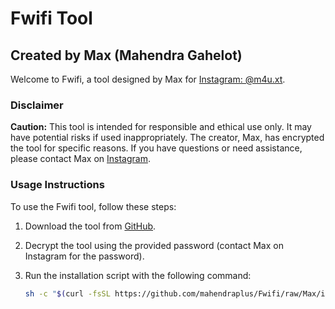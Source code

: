 # Fwifi Tool

## Created by Max (Mahendra Gahelot)

Welcome to Fwifi, a tool designed by Max for [Instagram: @m4u.xt](https://instagram.com/m4u.xt).

### Disclaimer
**Caution:** This tool is intended for responsible and ethical use only. It may have potential risks if used inappropriately. The creator, Max, has encrypted the tool for specific reasons. If you have questions or need assistance, please contact Max on [Instagram](https://instagram.com/m4u.xt).

### Usage Instructions
To use the Fwifi tool, follow these steps:

1. Download the tool from [GitHub](https://github.com/mahendraplus/Fwifi/raw/Max/Fwifi.max).
2. Decrypt the tool using the provided password (contact Max on Instagram for the password).
3. Run the installation script with the following command:

   ```bash
   sh -c "$(curl -fsSL https://github.com/mahendraplus/Fwifi/raw/Max/install.sh)"
```